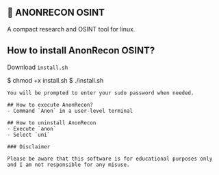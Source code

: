



## 🔎 ANONRECON OSINT
A compact research and OSINT tool for linux.

<!-- This Source Code Form is subject to the terms of the Mozilla Public
   - License, v. 2.0. If a copy of the MPL was not distributed with this
   - file, You can obtain one at https://mozilla.org/MPL/2.0/.
   - License holder: DR34M-M4K3R#7751 -->


## How to install AnonRecon OSINT?
Download `install.sh` 

$ chmod +x install.sh
$ ./install.sh
```
You will be prompted to enter your sudo password when needed.

## How to execute AnonRecon?
- Command `Anon` in a user-level terminal

## How to uninstall AnonRecon
- Execute `anon`
- Select `uni`

### Disclaimer

Please be aware that this software is for educational purposes only and I am not responsible for any misuse.
